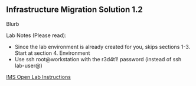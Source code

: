 
Infrastructure Migration Solution 1.2
---------------------------------------------------------------------

Blurb

Lab Notes (Please read):
- Since the lab environment is already created for you, skips sections 1-3. Start at section 4. Environment
- Use ssh root@workstation with the r3d4t1! password (instead of ssh lab-user@)

[IMS Open Lab Instructions](https://github.com/RedHatDemos/RHS-Infrastructure_Migration/blob/ims_1.2/doc/lab1.adoc) 



